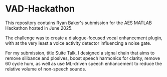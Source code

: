 ﻿# VAD-Hackathon
This repository contains Ryan Baker's submission for the AES MATLAB Hackathon hosted in June 2025.

The challenge was to create a dialogue-focused vocal enhancement plugin, with at the very least a voice activity detector influencing a noise gate.

For my submission, title Suite Talk, I designed a signal chain that aims to remove silibance and plosives, boost speech harmonics for clarity, remove 60 cycle hum, as well as use ML-driven speech enhancement to reduce the relative volume of non-speech sounds.

